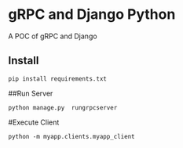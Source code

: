 gRPC and Django Python
=======================

A POC of gRPC and Django

## Install

```
pip install requirements.txt
```

##Run Server

```
python manage.py  rungrpcserver
```

#Execute Client
```
python -m myapp.clients.myapp_client
```

